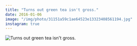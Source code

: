 ```yaml
---
title: "Turns out green tea isn't gross."
date: 2016-01-06
image: "/img/photo/31151a59c1ae64523e13323408561194.jpg"
instagram: true
---
```


![Turns out green tea isn't gross.](/img/photo/31151a59c1ae64523e13323408561194.jpg)
